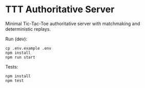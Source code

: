 # TTT Authoritative Server

Minimal Tic-Tac-Toe authoritative server with matchmaking and deterministic replays.

Run (dev):
```
cp .env.example .env
npm install
npm run start
```

Tests:
```
npm install
npm test
```
